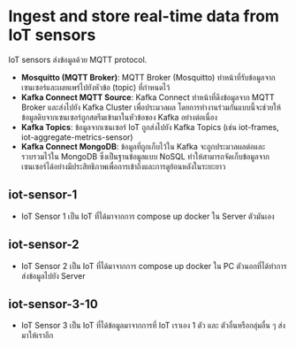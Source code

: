 # Ingest and store real-time data from IoT sensors


IoT sensors ส่งข้อมูลด้วย MQTT protocol. 
- **Mosquitto (MQTT Broker)**: MQTT Broker (Mosquitto) ทำหน้าที่รับข้อมูลจากเซนเซอร์และเผยแพร่ไปยังหัวข้อ (topic) ที่กำหนดไว้
- **Kafka Connect MQTT Source**: Kafka Connect ทำหน้าที่ดึงข้อมูลจาก MQTT Broker และส่งไปยัง Kafka Cluster เพื่อประมวลผล โดยการทำงานร่วมกันแบบนี้จะช่วยให้ข้อมูลดิบจากเซนเซอร์ถูกสตรีมเข้ามาในหัวข้อของ Kafka อย่างต่อเนื่อง
- **Kafka Topics**: ข้อมูลจากเซนเซอร์ IoT ถูกส่งไปยัง Kafka Topics (เช่น iot-frames, iot-aggregate-metrics-sensor)
- **Kafka Connect MongoDB**: ข้อมูลที่ถูกเก็บไว้ใน Kafka จะถูกประมวลผลต่อและรวบรวมไว้ใน MongoDB ซึ่งเป็นฐานข้อมูลแบบ NoSQL ทำให้สามารถจัดเก็บข้อมูลจากเซนเซอร์ได้อย่างมีประสิทธิภาพเพื่อการเข้าถึงและการดูย้อนหลังในระยะยาว




## iot-sensor-1

- IoT Sensor 1 เป็น IoT ที่ได้มาจากการ compose up docker ใน Server ตัวมันเอง

## iot-sensor-2

- IoT Sensor 2 เป็น IoT ที่ได้มาจากการ compose up docker ใน PC ตัวนอกที่ได้ทำการส่งข้อมูลไปยัง Server

## iot-sensor-3-10

- IoT Sensor 3 เป็น IoT ที่ได้ข้อมูลมาจากการที่ IoT เราเอง 1 ตัว และ ตัวอื่นหรือกลุ่มอื่น ๆ ส่งมาให้เราอีก

